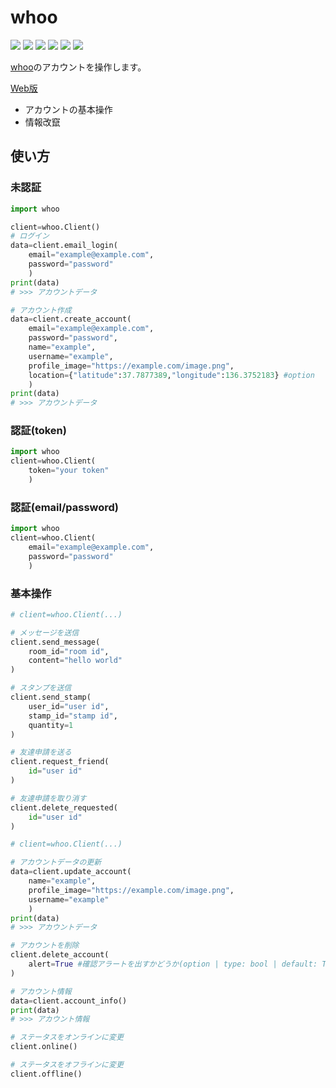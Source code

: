 # whoo

![](https://img.shields.io/github/stars/v1x4y/whoo.svg) ![](https://img.shields.io/github/forks/v1x4y/whoo.svg) ![](https://img.shields.io/github/tag/v1x4y/whoo.svg) ![](https://img.shields.io/github/release/v1x4y/whoo.svg) ![](https://img.shields.io/github/issues/v1x4y/whoo.svg) ![](https://img.shields.io/bower/v/whoo.svg)

[whoo](https://www.wh00.ooo)のアカウントを操作します。

[Web版](https://x-4.jp/tools/whoo)

- アカウントの基本操作
- 情報改竄

## 使い方
### 未認証
```py
import whoo

client=whoo.Client()
# ログイン
data=client.email_login(
    email="example@example.com",
    password="password"
    )
print(data)
# >>> アカウントデータ

# アカウント作成
data=client.create_account(
    email="example@example.com",
    password="password",
    name="example",
    username="example",
    profile_image="https://example.com/image.png",
    location={"latitude":37.7877389,"longitude":136.3752183} #option
    )
print(data)
# >>> アカウントデータ
```
### 認証(token)
```py
import whoo
client=whoo.Client(
    token="your token"
    )
```
### 認証(email/password)
```py
import whoo
client=whoo.Client(
    email="example@example.com",
    password="password"
    )
```

### 基本操作
```py
# client=whoo.Client(...)

# メッセージを送信
client.send_message(
    room_id="room id",
    content="hello world"
)

# スタンプを送信
client.send_stamp(
    user_id="user id",
    stamp_id="stamp id",
    quantity=1
)

# 友達申請を送る
client.request_friend(
    id="user id"
)

# 友達申請を取り消す
client.delete_requested(
    id="user id"
)
```
```py
# client=whoo.Client(...)

# アカウントデータの更新
data=client.update_account(
    name="example",
    profile_image="https://example.com/image.png",
    username="example"
    )
print(data)
# >>> アカウントデータ

# アカウントを削除
client.delete_account(
    alert=True #確認アラートを出すかどうか(option | type: bool | default: True)
)

# アカウント情報
data=client.account_info()
print(data)
# >>> アカウント情報

# ステータスをオンラインに変更
client.online()

# ステータスをオフラインに変更 
client.offline()
```

